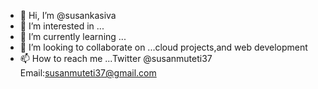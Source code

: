 - 👋 Hi, I’m @susankasiva
- 👀 I’m interested in ...
- 🌱 I’m currently learning ...
- 💞️ I’m looking to collaborate on ...cloud projects,and web development
- 📫 How to reach me ...Twitter @susanmuteti37 Email:susanmuteti37@gmail.com 

<!---
susankasiva/susankasiva is a ✨ special ✨ repository because its `README.md` (this file) appears on your GitHub profile.
You can click the Preview link to take a look at your changes.
--->
